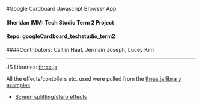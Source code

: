 #Google Cardboard Javascript Browser App
#### Sheridan IMM: Tech Studio Term 2 Project
#### Repo: googleCardboard_techstudio_term2

####Contributors: Caitlin Haaf, Jermain Joseph, Lucey Kim
******

JS Libraries: [three.js](https://github.com/mrdoob/three.js/)

All the effects/contollers etc. used were pulled from the [three.js library examples](https://github.com/mrdoob/three.js/tree/master/examples)  
* [Screen splitting/stero effects](https://github.com/mrdoob/three.js/blob/master/examples/webgl_effects_stereo.html)



